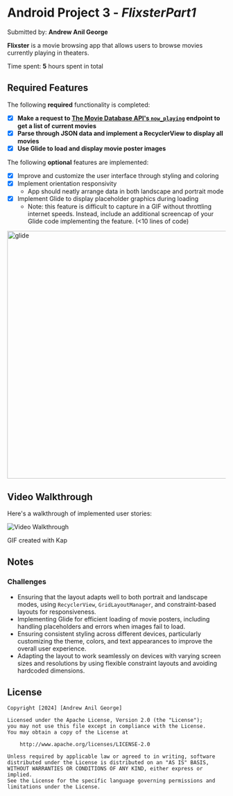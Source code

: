 # Android Project 3 - *FlixsterPart1*

Submitted by: **Andrew Anil George**

**Flixster** is a movie browsing app that allows users to browse movies currently playing in theaters.

Time spent: **5** hours spent in total

## Required Features

The following **required** functionality is completed:

- [X] **Make a request to [The Movie Database API's `now_playing`](https://developers.themoviedb.org/3/movies/get-now-playing) endpoint to get a list of current movies**
- [X] **Parse through JSON data and implement a RecyclerView to display all movies**
- [X] **Use Glide to load and display movie poster images**

The following **optional** features are implemented:

- [X] Improve and customize the user interface through styling and coloring
- [X] Implement orientation responsivity
    - App should neatly arrange data in both landscape and portrait mode
- [X] Implement Glide to display placeholder graphics during loading
    - Note: this feature is difficult to capture in a GIF without throttling internet speeds.  Instead, include an additional screencap of your Glide code implementing the feature.  (<10 lines of code)
<img width="572" alt="glide" src="https://github.com/user-attachments/assets/44a55371-61bc-40ff-a9f0-f319b2a218f9">


## Video Walkthrough

Here's a walkthrough of implemented user stories:

<img src='https://github.com/user-attachments/assets/476f8e1f-cfbd-4ce8-a5d4-4e5d753f3d29' title='Video Walkthrough' width='' alt='Video Walkthrough' />

<!-- Replace this with whatever GIF tool you used! -->
GIF created with Kap
<!-- Recommended tools:
[Kap](https://getkap.co/) for macOS
[ScreenToGif](https://www.screentogif.com/) for Windows
[peek](https://github.com/phw/peek) for Linux. -->

## Notes

### Challenges
- Ensuring that the layout adapts well to both portrait and landscape modes, using `RecyclerView`, `GridLayoutManager`, and constraint-based layouts for responsiveness.
- Implementing Glide for efficient loading of movie posters, including handling placeholders and errors when images fail to load.
- Ensuring consistent styling across different devices, particularly customizing the theme, colors, and text appearances to improve the overall user experience.
- Adapting the layout to work seamlessly on devices with varying screen sizes and resolutions by using flexible constraint layouts and avoiding hardcoded dimensions.

## License

    Copyright [2024] [Andrew Anil George]

    Licensed under the Apache License, Version 2.0 (the "License");
    you may not use this file except in compliance with the License.
    You may obtain a copy of the License at

        http://www.apache.org/licenses/LICENSE-2.0

    Unless required by applicable law or agreed to in writing, software
    distributed under the License is distributed on an "AS IS" BASIS,
    WITHOUT WARRANTIES OR CONDITIONS OF ANY KIND, either express or implied.
    See the License for the specific language governing permissions and
    limitations under the License.
